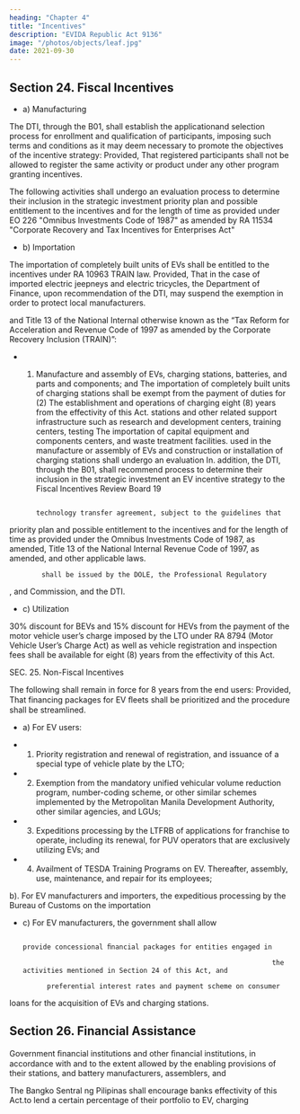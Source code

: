```yaml
---
heading: "Chapter 4"
title: "Incentives"
description: "EVIDA Republic Act 9136"
image: "/photos/objects/leaf.jpg"
date: 2021-09-30
---
```



## Section 24. Fiscal Incentives

- a)   Manufacturing

The DTI, through the B01, shall establish the applicationand selection process for enrollment and qualification of participants, imposing such terms and conditions as it may deem necessary to promote the objectives of the incentive strategy: Provided, That registered participants shall not be allowed to register the same activity or product under any other program granting incentives.


The following activities shall undergo an evaluation process to determine their inclusion in the strategic investment priority plan and possible entitlement to the incentives and for the length of time as provided under EO 226 "Omnibus Investments Code of 1987" as amended by RA 11534 "Corporate Recovery and Tax Incentives for Enterprises Act"

- b)   Importation

The importation of completely built units of EVs shall be entitled to the incentives under RA 10963 TRAIN law. Provided, That in the case of imported electric jeepneys and electric tricycles, the Department of Finance, upon recommendation of the DTI, may suspend the exemption in order to protect local manufacturers.


and Title 13 of the National Internal           otherwise known as the “Tax Reform for Acceleration and
Revenue Code of 1997 as amended by the Corporate Recovery          Inclusion (TRAIN)”: 


- 1) Manufacture and assembly of EVs, charging stations,
batteries, and parts and components; and                                The importation of completely built units of charging
                                                                   stations shall be exempt from the payment of duties for
     (2) The establishment and operations of charging              eight (8) years from the effectivity of this Act.
stations and other related support infrastructure such as
research and development centers, training centers, testing             The importation of capital equipment and components
centers, and waste treatment facilities.                           used in the manufacture or assembly of EVs and construction
                                                                   or installation of charging stations shall undergo an evaluation
    In. addition, the DTI, through the B01, shall recommend        process to determine their inclusion in the strategic investment
an EV incentive strategy to the Fiscal Incentives Review Board
                                                                                                                                     19

                                                                    technology transfer agreement, subject to the guidelines that
priority plan and possible entitlement to the incentives and for the length of time as provided under the Omnibus Investments Code of 1987, as amended, Title 13 of the  National Internal Revenue Code of 1997, as amended, and other applicable laws.



            shall be issued by the DOLE, the Professional Regulatory
, and            Commission, and the DTI.
 



- c) Utilization
                                                                    




30% discount for BEVs and 15% discount for HEVs from the payment of the motor vehicle user’s charge imposed by the LTO under RA 8794 (Motor Vehicle User’s Charge Act) as well as vehicle registration and inspection fees shall be available for eight (8) years from the effectivity of this Act.


SEC. 25. Non-Fiscal Incentives

The following shall remain in force for 8 years from the       end users: Provided, That financing packages for EV ﬂeets shall be prioritized and the procedure shall be streamlined.



- a) For EV users:

- 1) Priority registration and renewal of registration, and issuance of a special type of vehicle plate by the LTO;

- 2) Exemption from the mandatory unified vehicular volume reduction program, number-coding scheme, or other similar schemes implemented by the Metropolitan Manila Development Authority, other similar agencies, and LGUs;
                                                                    
- 3) Expeditions processing by the LTFRB of applications for franchise to operate, including its renewal, for PUV operators that are exclusively utilizing EVs; and

- 4) Availment of TESDA Training Programs on EV. Thereafter, assembly, use, maintenance, and repair for its employees;           

b). For EV manufacturers and importers, the expeditious processing by the Bureau of Customs on the importation                    

- c) For EV manufacturers, the government shall allow


                                                                    provide concessional ﬁnancial packages for entities engaged in

                                                                    the activities mentioned in Section 24 of this Act, and

            preferential interest rates and payment scheme on consumer


loans for the acquisition of EVs and charging stations.

    


## Section 26. Financial Assistance

Government ﬁnancial institutions and other ﬁnancial institutions, in accordance with and to the extent allowed by the enabling provisions of their 
                                                    stations, and battery manufacturers, assemblers, and


The Bangko Sentral ng Pilipinas shall encourage banks effectivity of this Act.to lend a certain percentage of their portfolio to EV, charging